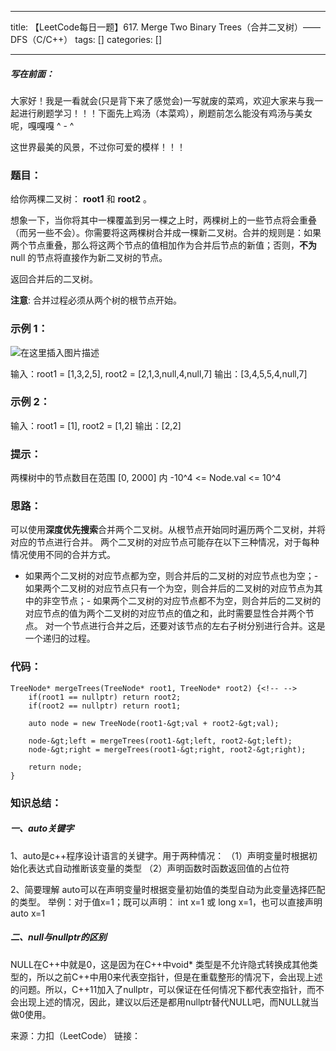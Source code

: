 
--- 
title:  【LeetCode每日一题】617. Merge Two Binary Trees（合并二叉树）—— DFS（C/C++） 
tags: []
categories: [] 

---
##### 写在前面：

大家好！我是一看就会(只是背下来了感觉会)一写就废的菜鸡，欢迎大家来与我一起进行刷题学习！！！下面先上鸡汤（本菜鸡），刷题前怎么能没有鸡汤与美女呢，嘎嘎嘎 ^ - ^

>  
 这世界最美的风景，不过你可爱的模样！！！ 


### 题目：

给你两棵二叉树： **root1** 和 **root2** 。

想象一下，当你将其中一棵覆盖到另一棵之上时，两棵树上的一些节点将会重叠（而另一些不会）。你需要将这两棵树合并成一棵新二叉树。合并的规则是：如果两个节点重叠，那么将这两个节点的值相加作为合并后节点的新值；否则，**不为** null 的节点将直接作为新二叉树的节点。

返回合并后的二叉树。

**注意**: 合并过程必须从两个树的根节点开始。

### 示例 1：

<img src="https://img-blog.csdnimg.cn/34a992a9d7304734a209241bc9bd8f38.png?x-oss-process=image/watermark,type_d3F5LXplbmhlaQ,shadow_50,text_Q1NETiBA5L-X5Lq6TGF5bWFu,size_20,color_FFFFFF,t_70,g_se,x_16#pic_center" alt="在这里插入图片描述">

输入：root1 = [1,3,2,5], root2 = [2,1,3,null,4,null,7] 输出：[3,4,5,5,4,null,7]

### 示例 2：

输入：root1 = [1], root2 = [1,2] 输出：[2,2]

### 提示：

两棵树中的节点数目在范围 [0, 2000] 内 -10^4 &lt;= Node.val &lt;= 10^4

### 思路：

可以使用**深度优先搜索**合并两个二叉树。从根节点开始同时遍历两个二叉树，并将对应的节点进行合并。 两个二叉树的对应节点可能存在以下三种情况，对于每种情况使用不同的合并方式。
- 如果两个二叉树的对应节点都为空，则合并后的二叉树的对应节点也为空；- 如果两个二叉树的对应节点只有一个为空，则合并后的二叉树的对应节点为其中的非空节点；- 如果两个二叉树的对应节点都不为空，则合并后的二叉树的对应节点的值为两个二叉树的对应节点的值之和，此时需要显性合并两个节点。
对一个节点进行合并之后，还要对该节点的左右子树分别进行合并。这是一个递归的过程。

### 代码：

```
TreeNode* mergeTrees(TreeNode* root1, TreeNode* root2) {<!-- -->
    if(root1 == nullptr) return root2;
    if(root2 == nullptr) return root1;
    
    auto node = new TreeNode(root1-&gt;val + root2-&gt;val);
    
    node-&gt;left = mergeTrees(root1-&gt;left, root2-&gt;left);
    node-&gt;right = mergeTrees(root1-&gt;right, root2-&gt;right);
    
    return node;
}

```

### 知识总结：

##### 一、auto关键字

1、auto是c++程序设计语言的关键字。用于两种情况： （1）声明变量时根据初始化表达式自动推断该变量的类型 （2）声明函数时函数返回值的占位符

2、简要理解 auto可以在声明变量时根据变量初始值的类型自动为此变量选择匹配的类型。 举例：对于值x=1；既可以声明： int x=1 或 long x=1，也可以直接声明 auto x=1

##### 二、null与nullptr的区别

NULL在C++中就是0，这是因为在C++中void* 类型是不允许隐式转换成其他类型的，所以之前C++中用0来代表空指针，但是在重载整形的情况下，会出现上述的问题。所以，C++11加入了nullptr，可以保证在任何情况下都代表空指针，而不会出现上述的情况，因此，建议以后还是都用nullptr替代NULL吧，而NULL就当做0使用。

来源：力扣（LeetCode） 链接：
